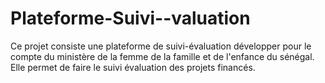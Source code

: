 # Plateforme-Suivi--valuation
Ce projet consiste une plateforme de suivi-évaluation développer pour le compte du ministère de la femme de la famille et de l'enfance du sénégal. Elle permet de faire le suivi évaluation des projets financés.
